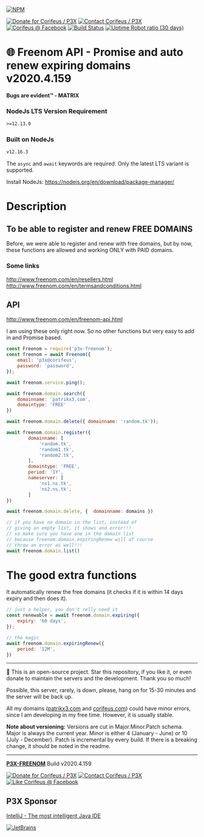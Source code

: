 [//]: #@corifeus-header

[![NPM](https://nodei.co/npm/p3x-freenom.png?downloads=true&downloadRank=true)](https://www.npmjs.com/package/p3x-freenom/)

  

[![Donate for Corifeus / P3X](https://img.shields.io/badge/Donate-Corifeus-003087.svg)](https://paypal.me/patrikx3) [![Contact Corifeus / P3X](https://img.shields.io/badge/Contact-P3X-ff9900.svg)](https://www.patrikx3.com/en/front/contact) [![Corifeus @ Facebook](https://img.shields.io/badge/Facebook-Corifeus-3b5998.svg)](https://www.facebook.com/corifeus.software)  [![Build Status](https://api.travis-ci.com/patrikx3/freenom.svg?branch=master)](https://travis-ci.com/patrikx3/freenom)
[![Uptime Robot ratio (30 days)](https://img.shields.io/uptimerobot/ratio/m780749701-41bcade28c1ea8154eda7cca.svg)](https://uptimerobot.patrikx3.com/)





# 🌐 Freenom API - Promise and auto renew expiring domains v2020.4.159



**Bugs are evident™ - MATRIX️**
    

### NodeJs LTS Version Requirement
```txt
>=12.13.0
```

### Built on NodeJs
```txt
v12.16.3
```

The ```async``` and ```await``` keywords are required. Only the latest LTS variant is supported.

Install NodeJs:
https://nodejs.org/en/download/package-manager/



# Description

                        
[//]: #@corifeus-header:end

## To be able to register and renew FREE DOMAINS

Before, we were able to register and renew with free domains, but by now, these functions are allowed and working ONLY with PAID domains.

### Some links
http://www.freenom.com/en/resellers.html  
http://www.freenom.com/en/termsandconditions.html  
  
## API

http://www.freenom.com/en/freenom-api.html

I am using these only right now. So no other functions but very easy to add in and Promise based.

```js
const Freenom = require('p3x-freenom');
const freenom = await Freenom({
    email: 'p3x@corifeus',
    password: 'password',
});

await freenom.service.ping();

await freenom.domain.search({
    domainname: 'patrikx3.com',
    domaintype: 'FREE'
})

await freenom.domain.delete({ domainname: 'random.tk'));

await freenom.domain.register({
        domainname: [
            'random.tk',
            'random1.tk',
            'random2.tk',
        ],
        domaintype: 'FREE',
        period: '1Y',
        nameserver: [
            'ns1.ns.tk',
            'ns2.ns.tk',
        ]
})

await freenom.domain.delete, {  domainname: domains })

// if you have no domain in the list, instead of
// giving an empty list, it shows and error!!!
// so make sure you have one in the domain list
// because freenom.domain.expiringRenew will of course
// throw an error as well!!!
await freenom.domain.list()
```

# The good extra functions 

It automatically renew the free domains (it checks if it is within 14 days expiry and then does it).

```js
// just a helper, you don't relly need it
const renewable = await freenom.domain.expiring({
    expiry: '60 days',
});

// the magic
await freenom.domain.expiringRenew({
    period: '12M',
})
```
    
[//]: #@corifeus-footer

---

🙏 This is an open-source project. Star this repository, if you like it, or even donate to maintain the servers and the development. Thank you so much!

Possible, this server, rarely, is down, please, hang on for 15-30 minutes and the server will be back up.

All my domains ([patrikx3.com](https://patrikx3.com) and [corifeus.com](https://corifeus.com)) could have minor errors, since I am developing in my free time. However, it is usually stable.

**Note about versioning:** Versions are cut in Major.Minor.Patch schema. Major is always the current year. Minor is either 4 (January - June) or 10 (July - December). Patch is incremental by every build. If there is a breaking change, it should be noted in the readme.


---

[**P3X-FREENOM**](https://corifeus.com/freenom) Build v2020.4.159

[![Donate for Corifeus / P3X](https://img.shields.io/badge/Donate-Corifeus-003087.svg)](https://www.paypal.com/cgi-bin/webscr?cmd=_s-xclick&hosted_button_id=QZVM4V6HVZJW6)  [![Contact Corifeus / P3X](https://img.shields.io/badge/Contact-P3X-ff9900.svg)](https://www.patrikx3.com/en/front/contact) [![Like Corifeus @ Facebook](https://img.shields.io/badge/LIKE-Corifeus-3b5998.svg)](https://www.facebook.com/corifeus.software)


## P3X Sponsor

[IntelliJ - The most intelligent Java IDE](https://www.jetbrains.com/?from=patrikx3)

[![JetBrains](https://cdn.corifeus.com/assets/svg/jetbrains-logo.svg)](https://www.jetbrains.com/?from=patrikx3)




[//]: #@corifeus-footer:end

